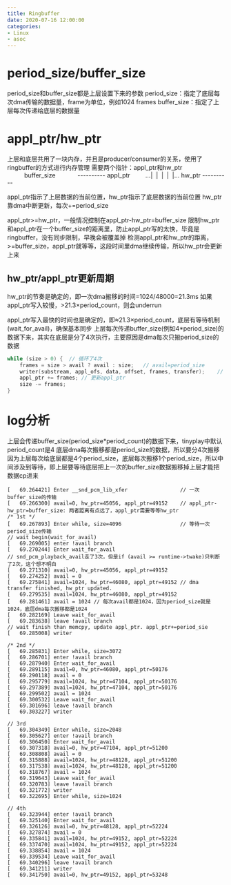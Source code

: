 ```yaml
---
title: Ringbuffer
date: 2020-07-16 12:00:00
categories:
- Linux
- asoc
---
```


# period_size/buffer_size
period_size和buffer_size都是上层设置下来的参数
period_size：指定了底层每次dma传输的数据量，frame为单位，例如1024 frames
buffer_size：指定了上层每次传递给底层的数据量

# appl_ptr/hw_ptr
上层和底层共用了一块内存，并且是producer/consumer的关系，使用了ringbuffer的方式进行内存管理
需要两个指针：appl_ptr和hw_ptr
&nbsp;&nbsp;&nbsp;&nbsp;&nbsp;&nbsp;&nbsp;&nbsp;&nbsp;&nbsp;buffer_size
&nbsp;&nbsp;&nbsp;&nbsp;&nbsp;&nbsp;&nbsp;&nbsp;&nbsp;&nbsp;&nbsp;&nbsp;\-\-\-\-\-\-\-\-\-\- appl_ptr
&nbsp;&nbsp;&nbsp;&nbsp;&nbsp;&nbsp;&nbsp;&nbsp;...|&nbsp;&nbsp;|&nbsp;&nbsp;|&nbsp;&nbsp;|&nbsp;&nbsp;|...
hw_ptr&nbsp;\-\-\-\-\-\-\-\-\-\-


<!--more-->
appl_ptr指示了上层数据的当前位置，hw_ptr指示了底层数据的当前位置
hw_ptr靠dma中断更新，每次+=period_size

appl_ptr>=hw_ptr，一般情况控制在appl_ptr-hw_ptr=buffer_size
限制hw_ptr和appl_ptr在一个buffer_size的距离里，防止appl_ptr写的太快，毕竟是ringbuffer，没有同步限制，早晚会被覆盖掉
检测appl_ptr和hw_ptr的距离，>=buffer_size，appl_ptr就等等，这段时间里dma继续传输，所以hw_ptr会更新上来

## hw_ptr/appl_ptr更新周期
hw_ptr的节奏是确定的，即一次dma搬移的时间=1024/48000=21.3ms
如果appl_ptr写入较慢，>21.3×period_count，则会underrun

appl_ptr写入最快的时间也是确定的，即≈21.3×period_count，底层有等待机制(wait_for_avail)，确保基本同步
上层每次传递buffer_size(例如4*period_size)的数据下来，其实在底层是分了4次执行，主要原因是dma每次只搬period_size的数据
```c
while (size > 0) {	// 循环了4次
	frames = size > avail ? avail : size;	// avail=period_size
	writer(substream, appl_ofs, data, offset, frames, transfer);	// memcpy到dma内存空间
	appl_ptr += frames;	// 更新appl_ptr
	size -= frames;
}
```

# log分析
上层会传递buffer_size(period_size*period_count)的数据下来，tinyplay中默认period_count是4
底层dma每次搬移都是period_size的数据，所以要分4次搬移
因为上层每次给底层都是4个period_size，底层每次搬移1个period_size，所以中间涉及到等待，即上层要等待底层把上一次的buffer_size数据搬移掉上层才能把数据cp进来
```log
[   69.264421] Enter __snd_pcm_lib_xfer					// 一次buffer_size的传输
[   69.266300] avail=0, hw_ptr=45056, appl_ptr=49152	// appl_ptr-hw_ptr=buffer_size: 两者距离有点远了，appl_ptr需要等等hw_ptr
/* 1st */
[   69.267893] Enter while, size=4096					// 等待一次period_size传输
// wait begin(wait_for_avail)
[   69.269005] enter !avail branch
[   69.270244] Enter wait_for_avail
// snd_pcm_playback_avail走了3次，但是if (avail >= runtime->twake)只判断了2次，这个想不明白
[   69.271310] avail=0, hw_ptr=45056, appl_ptr=49152
[   69.274252] avail = 0
[   69.275841] avail=1024, hw_ptr=46080, appl_ptr=49152	// dma transfer finished, hw_ptr updated.
[   69.279535] avail=1024, hw_ptr=46080, appl_ptr=49152
[   69.281461] avail = 1024	// 每次avail都是1024，因为period_size就是1024，底层dma每次搬移都是1024
[   69.282169] Leave wait_for_avail
[   69.283638] leave !avail branch
// wait finish than memcpy, update appl_ptr. appl_ptr+=period_sie
[   69.285008] writer

/* 2nd */
[   69.285831] Enter while, size=3072
[   69.286701] enter !avail branch
[   69.287940] Enter wait_for_avail
[   69.289115] avail=0, hw_ptr=46080, appl_ptr=50176
[   69.290118] avail = 0
[   69.295779] avail=1024, hw_ptr=47104, appl_ptr=50176
[   69.297389] avail=1024, hw_ptr=47104, appl_ptr=50176
[   69.299502] avail = 1024
[   69.300532] Leave wait_for_avail
[   69.301696] leave !avail branch
[   69.303227] writer

// 3rd
[   69.304349] Enter while, size=2048
[   69.305627] enter !avail branch
[   69.306450] Enter wait_for_avail
[   69.307318] avail=0, hw_ptr=47104, appl_ptr=51200
[   69.308808] avail = 0
[   69.315888] avail=1024, hw_ptr=48128, appl_ptr=51200
[   69.317538] avail=1024, hw_ptr=48128, appl_ptr=51200
[   69.318767] avail = 1024
[   69.319643] Leave wait_for_avail
[   69.320783] leave !avail branch
[   69.321772] writer
[   69.322695] Enter while, size=1024

// 4th
[   69.323944] enter !avail branch
[   69.325140] Enter wait_for_avail
[   69.326126] avail=0, hw_ptr=48128, appl_ptr=52224
[   69.327874] avail = 0
[   69.335841] avail=1024, hw_ptr=49152, appl_ptr=52224
[   69.337470] avail=1024, hw_ptr=49152, appl_ptr=52224
[   69.338854] avail = 1024
[   69.339534] Leave wait_for_avail
[   69.340296] leave !avail branch
[   69.341211] writer
[   69.341750] avail=0, hw_ptr=49152, appl_ptr=53248
```
